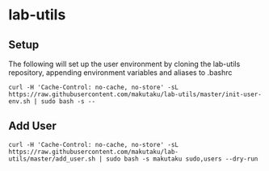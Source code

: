 # lab-utils

## Setup

The following will set up the user environment by cloning the lab-utils repository, appending environment variables and aliases to .bashrc
```
curl -H 'Cache-Control: no-cache, no-store' -sL https://raw.githubusercontent.com/makutaku/lab-utils/master/init-user-env.sh | sudo bash -s --
```

## Add User
```
curl -H 'Cache-Control: no-cache, no-store' -sL https://raw.githubusercontent.com/makutaku/lab-utils/master/add_user.sh | sudo bash -s makutaku sudo,users --dry-run
```


